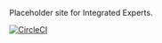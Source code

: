 Placeholder site for Integrated Experts.

[![CircleCI](https://circleci.com/gh/integratedexperts/ie-static.svg?style=svg)](https://circleci.com/gh/integratedexperts/ie-static)
